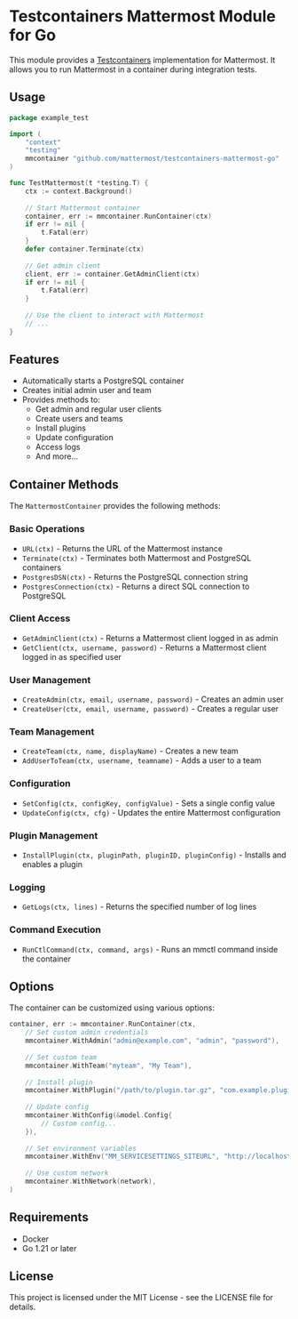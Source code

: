 # Testcontainers Mattermost Module for Go

This module provides a [Testcontainers](https://www.testcontainers.org) implementation for Mattermost. It allows you to run Mattermost in a container during integration tests.

## Usage

```go
package example_test

import (
    "context"
    "testing"
    mmcontainer "github.com/mattermost/testcontainers-mattermost-go"
)

func TestMattermost(t *testing.T) {
    ctx := context.Background()
    
    // Start Mattermost container
    container, err := mmcontainer.RunContainer(ctx)
    if err != nil {
        t.Fatal(err)
    }
    defer container.Terminate(ctx)
    
    // Get admin client
    client, err := container.GetAdminClient(ctx)
    if err != nil {
        t.Fatal(err)
    }
    
    // Use the client to interact with Mattermost
    // ...
}
```

## Features

- Automatically starts a PostgreSQL container
- Creates initial admin user and team
- Provides methods to:
  - Get admin and regular user clients
  - Create users and teams
  - Install plugins
  - Update configuration
  - Access logs
  - And more...

## Container Methods

The `MattermostContainer` provides the following methods:

### Basic Operations
- `URL(ctx)` - Returns the URL of the Mattermost instance
- `Terminate(ctx)` - Terminates both Mattermost and PostgreSQL containers
- `PostgresDSN(ctx)` - Returns the PostgreSQL connection string
- `PostgresConnection(ctx)` - Returns a direct SQL connection to PostgreSQL

### Client Access
- `GetAdminClient(ctx)` - Returns a Mattermost client logged in as admin
- `GetClient(ctx, username, password)` - Returns a Mattermost client logged in as specified user

### User Management
- `CreateAdmin(ctx, email, username, password)` - Creates an admin user
- `CreateUser(ctx, email, username, password)` - Creates a regular user

### Team Management
- `CreateTeam(ctx, name, displayName)` - Creates a new team
- `AddUserToTeam(ctx, username, teamname)` - Adds a user to a team

### Configuration
- `SetConfig(ctx, configKey, configValue)` - Sets a single config value
- `UpdateConfig(ctx, cfg)` - Updates the entire Mattermost configuration

### Plugin Management
- `InstallPlugin(ctx, pluginPath, pluginID, pluginConfig)` - Installs and enables a plugin

### Logging
- `GetLogs(ctx, lines)` - Returns the specified number of log lines

### Command Execution
- `RunCtlCommand(ctx, command, args)` - Runs an mmctl command inside the container

## Options

The container can be customized using various options:

```go
container, err := mmcontainer.RunContainer(ctx,
    // Set custom admin credentials
    mmcontainer.WithAdmin("admin@example.com", "admin", "password"),
    
    // Set custom team
    mmcontainer.WithTeam("myteam", "My Team"),
    
    // Install plugin
    mmcontainer.WithPlugin("/path/to/plugin.tar.gz", "com.example.plugin", nil),
    
    // Update config
    mmcontainer.WithConfig(&model.Config{
        // Custom config...
    }),
    
    // Set environment variables
    mmcontainer.WithEnv("MM_SERVICESETTINGS_SITEURL", "http://localhost:8065"),
    
    // Use custom network
    mmcontainer.WithNetwork(network),
)
```

## Requirements

- Docker
- Go 1.21 or later

## License

This project is licensed under the MIT License - see the LICENSE file for details.
